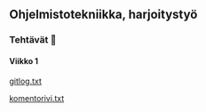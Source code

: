 ## Ohjelmistotekniikka, harjoitystyö

### Tehtävät  :memo:


#### Viikko 1

[gitlog.txt](https://github.com/johannaval/ot-harjoitustyo/blob/master/laskarit/viikko1/gitlog.txt)

[komentorivi.txt](https://github.com/johannaval/ot-harjoitustyo/blob/master/laskarit/viikko1/komentorivi.txt)

